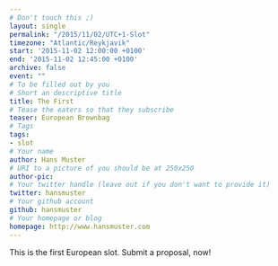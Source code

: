 ```yaml
---
# Don't touch this ;)
layout: single
permalink: "/2015/11/02/UTC+1-Slot"
timezone: "Atlantic/Reykjavik"
start: '2015-11-02 12:00:00 +0100'
end: '2015-11-02 12:45:00 +0100'
archive: false
event: ""
# To be filled out by you
# Short an descriptive title
title: The First
# Tease the eaters so that they subscribe
teaser: European Brownbag
# Tags
tags:
- slot
# Your name
author: Hans Muster
# URI to a picture of you should be at 250x250
author-pic:
# Your twitter handle (leave out if you don't want to provide it)
twitter: hansmuster
# Your github account
github: hansmuster
# Your homepage or blog
homepage: http://www.hansmuster.com
---
```

This is the first European slot. Submit a proposal, now!
